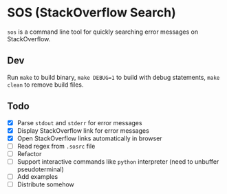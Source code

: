 # SOS (StackOverflow Search)
`sos` is a command line tool for quickly searching error messages on StackOverflow.

## Dev
Run `make` to build binary, `make DEBUG=1` to build with debug statements, `make clean` to remove build files.

## Todo
- [x] Parse `stdout` and `stderr` for error messages
- [x] Display StackOverflow link for error messages
- [x] Open StackOverflow links automatically in browser
- [ ] Read regex from `.sosrc` file
- [ ] Refactor
- [ ] Support interactive commands like `python` interpreter (need to unbuffer pseudoterminal)
- [ ] Add examples
- [ ] Distribute somehow
